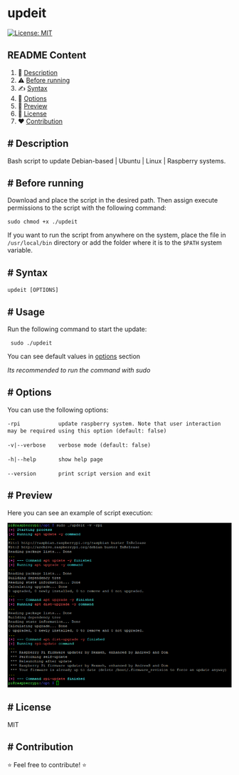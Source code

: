 # updeit

[![License: MIT](https://img.shields.io/badge/License-MIT-green.svg)](https://opensource.org/licenses/MIT)

## README Content
1. :notebook_with_decorative_cover: [Description](#-description)
2. :warning: [Before running](#-before-running)
3. :writing_hand: [Syntax](#-syntax)
4. :bookmark_tabs: [Options](#-options)
5. :monocle_face: [Preview](#-preview)
6. :page_with_curl: [License](#-license)
7. :heart: [Contribution](#-contribution)

## # Description

Bash script to update Debian-based | Ubuntu | Linux | Raspberry systems.

## # Before running

Download and place the script in the desired path. Then assign execute permissions to the script with the following command:

    sudo chmod +x ./updeit

If you want to  run the script from anywhere on the system, place the file in `/usr/local/bin` directory or add the folder where it is to the `$PATH` system variable.

## # Syntax

    updeit [OPTIONS]

## # Usage

Run the following command to start the update:

     sudo ./updeit

You can see default values in [options](#options) section

_Its recommended to run the command with sudo_

## # Options

You can use the following options:

    -rpi            update raspberry system. Note that user interaction may be required using this option (default: false)

    -v|--verbose    verbose mode (default: false)

    -h|--help       show help page

    --version       print script version and exit

## # Preview

Here you can see an example of script execution:

![Preview](images/run_output.png)

## # License

MIT

## # Contribution

:star: Feel free to contribute! :star: